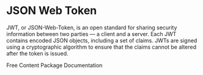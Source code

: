 # JSON Web Token

JWT, or JSON-Web-Token, is an open standard for sharing security information between two parties — a client and a server. Each JWT contains encoded JSON objects, including a set of claims. JWTs are signed using a cryptographic algorithm to ensure that the claims cannot be altered after the token is issued.

<ResourceGroupTitle>Free Content</ResourceGroupTitle>
<BadgeLink badgeText='Official Package' colorScheme="blue" href='https://www.npmjs.com/package/jsonwebtoken'>Package Documentation</BadgeLink>
